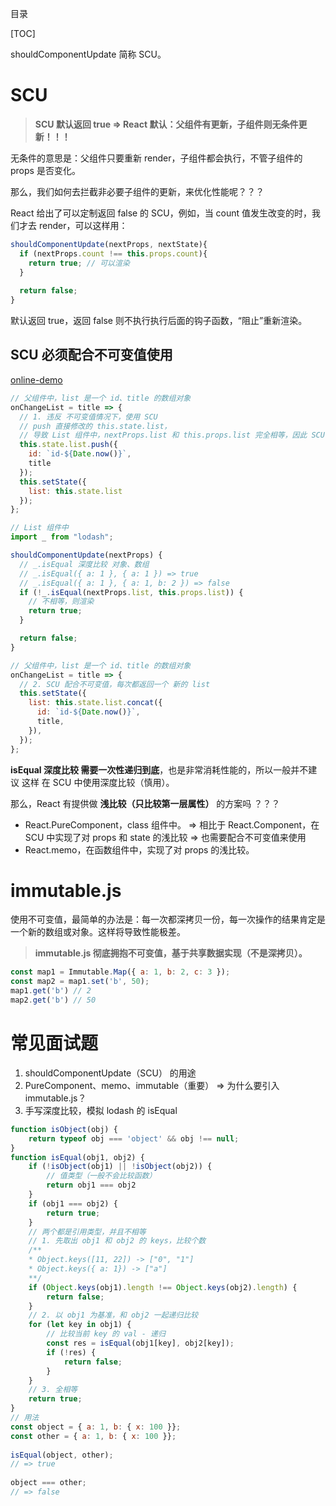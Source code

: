 

目录

[TOC]

shouldComponentUpdate 简称 SCU。

# SCU
>**SCU 默认返回 true => 
React 默认：父组件有更新，子组件则无条件更新！！！** 

无条件的意思是：父组件只要重新 render，子组件都会执行，不管子组件的 props 是否变化。

那么，我们如何去拦截非必要子组件的更新，来优化性能呢？？？

React 给出了可以定制返回 false 的 SCU，例如，当 count 值发生改变的时，我们才去 render，可以这样用：
```javascript
shouldComponentUpdate(nextProps, nextState){
  if (nextProps.count !== this.props.count){
    return true; // 可以渲染
  }
  
  return false;
}
```
默认返回 true，返回 false 则不执行执行后面的钩子函数，“阻止”重新渲染。



## SCU 必须配合不可变值使用 
[online-demo](https://codesandbox.io/s/react-base-6tspi?file=/src/SCUDemo/index.js)

```js
// 父组件中，list 是一个 id、title 的数组对象
onChangeList = title => {
  // 1. 违反 不可变值情况下，使用 SCU
  // push 直接修改的 this.state.list，
  // 导致 List 组件中，nextProps.list 和 this.props.list 完全相等，因此 SCU 返回 false 拦截了渲染
  this.state.list.push({
    id: `id-${Date.now()}`,
    title
  });
  this.setState({
    list: this.state.list
  });
};
```
```js
// List 组件中
import _ from "lodash";

shouldComponentUpdate(nextProps) {
  // _.isEqual 深度比较 对象、数组
  // _.isEqual({ a: 1 }, { a: 1 }) => true
  // _.isEqual({ a: 1 }, { a: 1, b: 2 }) => false
  if (!_.isEqual(nextProps.list, this.props.list)) {
    // 不相等，则渲染
    return true;
  }

  return false;
}
```

```js
// 父组件中，list 是一个 id、title 的数组对象
onChangeList = title => {
  // 2. SCU 配合不可变值，每次都返回一个 新的 list
  this.setState({
    list: this.state.list.concat({
      id: `id-${Date.now()}`,
      title,
    }),
  });
};
```
**isEqual 深度比较 需要一次性递归到底**，也是非常消耗性能的，所以一般并不建议 这样 在 SCU 中使用深度比较（慎用）。
 
那么，React 有提供做 **浅比较（只比较第一层属性）** 的方案吗 ？？？
- React.PureComponent，class 组件中。
=> 相比于 React.Component，在 SCU 中实现了对 props 和 state 的浅比较
=> 也需要配合不可变值来使用
- React.memo，在函数组件中，实现了对 props 的浅比较。





# immutable.js

使用不可变值，最简单的办法是：每一次都深拷贝一份，每一次操作的结果肯定是一个新的数组或对象。这样将导致性能极差。

> **immutable.js 彻底拥抱不可变值，基于共享数据实现（不是深拷贝）。**

```js
const map1 = Immutable.Map({ a: 1, b: 2, c: 3 });
const map2 = map1.set('b', 50);
map1.get('b') // 2
map2.get('b') // 50
```




# 常见面试题
1. shouldComponentUpdate（SCU） 的用途
2. PureComponent、memo、immutable（重要）
   => 为什么要引入 immutable.js？
1. 手写深度比较，模拟 lodash 的 isEqual
```js
function isObject(obj) {
    return typeof obj === 'object' && obj !== null;
}
function isEqual(obj1, obj2) {
    if (!isObject(obj1) || !isObject(obj2)) {
        // 值类型（一般不会比较函数）
        return obj1 === obj2
    }
    if (obj1 === obj2) {
        return true;
    }
    // 两个都是引用类型，并且不相等
    // 1. 先取出 obj1 和 obj2 的 keys，比较个数
    /**
    * Object.keys([11, 22]) -> ["0", "1"]
    * Object.keys({ a: 1}) -> ["a"]
    **/
    if (Object.keys(obj1).length !== Object.keys(obj2).length) {
        return false;
    }
    // 2. 以 obj1 为基准，和 obj2 一起递归比较
    for (let key in obj1) {
        // 比较当前 key 的 val - 递归
        const res = isEqual(obj1[key], obj2[key]);
        if (!res) {
            return false;
        }
    }
    // 3. 全相等
    return true;
}
// 用法
const object = { a: 1, b: { x: 100 }};
const other = { a: 1, b: { x: 100 }};
 
isEqual(object, other);
// => true
 
object === other;
// => false
```